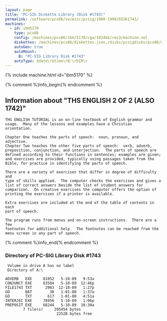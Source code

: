 ```yaml
---
layout: page
title: "PC-SIG Diskette Library (Disk #1743)"
permalink: /software/pcx86/sw/misc/pcsig/1000-1999/DISK1743/
machines:
  - id: ibm5170
    type: pcx86
    config: /machines/pcx86/ibm/5170/cga/1024kb/rev3/machine.xml
    diskettes: /machines/pcx86/diskettes.json,/disks/pcsigdisks/pcx86/diskettes.json
    autoGen: true
    autoMount:
      B: "PC-SIG Library Disk #1743"
    autoType: $date\r$time\rB:\rDIR\r
---
```


{% include machine.html id="ibm5170" %}

{% comment %}info_begin{% endcomment %}

## Information about "THS ENGLISH  2 OF 2 (ALSO 1742)"

    THS ENGLISH TUTORIAL is an on-line textbook of English grammar and
    usage.  Many of the lessons and examples have a Christian
    orientation.
    
    Chapter One teaches the parts of speech:  noun, pronoun, and adjective.
    Chapter Two teaches the other five parts of speech:  verb, adverb,
    preposition, conjunction, and interjection.  The parts of speech are
    defined according to their functions in sentences; examples are given;
    and exercises are provided, typically using passages taken from the
    Bible, for practice in identifying the parts of speech.
    
    There are a variety of exercises that differ in degree of difficulty and
    type of skills applied.  The computer checks the exercises and gives a
    list of correct answers beside the list of student answers for
    comparison.  On creative exercises the computer offers the option of
    printing the exercises if a printer is available.
    
    Extra exercises are included at the end of the table of contents in each
    part of speech.
    
    The program runs from menus and on-screen instructions.  There are a few
    footnotes for additional help.  The footnotes can be reached from the
    menu screen in any part of speech.
{% comment %}info_end{% endcomment %}


### Directory of PC-SIG Library Disk #1743

     Volume in drive A has no label
     Directory of A:\

    ADVERB   EXE     81052   5-10-89   9:53a
    CONJUNCT EXE     63584   5-10-89  12:46p
    FILE1743 TXT      2963  12-18-89   1:27p
    GO       BAT        38   1-01-80   1:37a
    GO       TXT       617   1-01-80   4:51a
    INTERJEC EXE     78956   5-10-89   1:06p
    PREPOSIT EXE     68244   5-10-89  10:30a
            7 file(s)     295454 bytes
                           22528 bytes free
